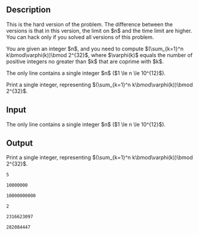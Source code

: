 ## Description

<div><p><span class="tex-font-style-bf">This is the hard version of the problem. The difference between the versions is that in this version, the limit on $n$ and the <span class="tex-font-style-it">time limit</span> are higher. You can hack only if you solved all versions of this problem.</span> </p><p>You are given an integer $n$, and you need to compute $(\sum_{k=1}^n k\bmod\varphi(k))\bmod 2^{32}$, where $\varphi(k)$ equals the number of positive integers no greater than $k$ that are coprime with $k$.</p></div><div class="input-specification"><p>The only line contains a single integer $n$ ($1 \le n \le 10^{12}$).</p></div><div class="output-specification"><p>Print a single integer, representing $(\sum_{k=1}^n k\bmod\varphi(k))\bmod 2^{32}$.</p></div>

## Input

<p>The only line contains a single integer $n$ ($1 \le n \le 10^{12}$).</p>

## Output

<p>Print a single integer, representing $(\sum_{k=1}^n k\bmod\varphi(k))\bmod 2^{32}$.</p>





```input1|
5
```




```input2|
10000000
```




```input3|
10000000000
```




```output1
2
```




```output2
2316623097
```




```output3
282084447
```


